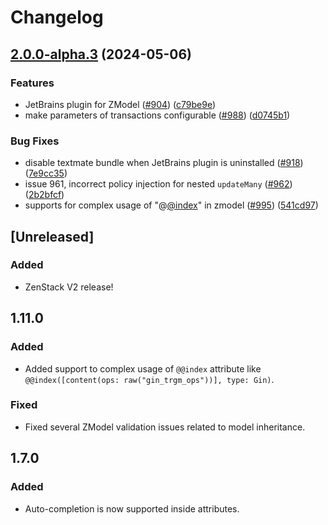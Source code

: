 # Changelog

## [2.0.0-alpha.3](https://github.com/jiashengguo/zenstack/compare/v2.0.0-alpha.2...v2.0.0-alpha.3) (2024-05-06)


### Features

* JetBrains plugin for ZModel ([#904](https://github.com/jiashengguo/zenstack/issues/904)) ([c79be9e](https://github.com/jiashengguo/zenstack/commit/c79be9eb7f6b602bc84214bded2b927935b6273a))
* make parameters of transactions configurable ([#988](https://github.com/jiashengguo/zenstack/issues/988)) ([d0745b1](https://github.com/jiashengguo/zenstack/commit/d0745b149a5ce6abfef546de0b9243ddc4f6e765))


### Bug Fixes

* disable textmate bundle when JetBrains plugin is uninstalled ([#918](https://github.com/jiashengguo/zenstack/issues/918)) ([7e9cc35](https://github.com/jiashengguo/zenstack/commit/7e9cc35a68ed31e25e7c7eac764528f55a18ac7b))
* issue 961, incorrect policy injection for nested `updateMany` ([#962](https://github.com/jiashengguo/zenstack/issues/962)) ([2b2bfcf](https://github.com/jiashengguo/zenstack/commit/2b2bfcff965f9a70ff2764e6fbc7613b6f061685))
* supports for complex usage of "@[@index](https://github.com/index)" in zmodel ([#995](https://github.com/jiashengguo/zenstack/issues/995)) ([541cd97](https://github.com/jiashengguo/zenstack/commit/541cd973081cbbf2d9e2e571ee8f971bc859150c))

## [Unreleased]
### Added
- ZenStack V2 release!

## 1.11.0
### Added
- Added support to complex usage of `@@index` attribute like `@@index([content(ops: raw("gin_trgm_ops"))], type: Gin)`.
### Fixed
- Fixed several ZModel validation issues related to model inheritance.

## 1.7.0

### Added

-   Auto-completion is now supported inside attributes.

